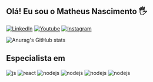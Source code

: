 ## Olá! Eu sou o Matheus Nascimento 🖐️

[![LinkedIn](https://img.shields.io/badge/LinkedIn-0077B5?style=for-the-badge&logo=linkedin&logoColor=white)](https://www.linkedin.com/in/matheus-nascimento-silva-7121b1136/)
[![Youtube](https://img.shields.io/badge/YouTube-FF0000?style=for-the-badge&logo=youtube&logoColor=white)](https://www.youtube.com/channel/UCC0O53_bVx2VlWR0isZKGjA)
[![Instagram](https://img.shields.io/badge/Instagram-E4405F?style=for-the-badge&logo=instagram&logoColor=white)](https://www.instagram.com/mathns_/)

![Anurag's GitHub stats](https://github-readme-stats.vercel.app/api?username=matheuspzs&show_icons=true&theme=radical)

## Especialista em

<div style="display: inline_block">
  <img align="center" alt="js" src="https://img.shields.io/badge/JavaScript-F7DF1E?style=for-the-badge&logo=javascript&logoColor=black" />
  <img align="center" alt="react" src="https://img.shields.io/badge/React-20232A?style=for-the-badge&logo=react&logoColor=61DAFB" />
  <img align="center" alt="nodejs" src="https://img.shields.io/badge/Node.js-43853D?style=for-the-badge&logo=node.js&logoColor=white" />
  <img align="center" alt="nodejs" src="https://img.shields.io/badge/MySQL-00000F?style=for-the-badge&logo=mysql&logoColor=white" />
  <img align="center" alt="nodejs" src="https://img.shields.io/badge/MongoDB-4EA94B?style=for-the-badge&logo=mongodb&logoColor=white" />
  <img align="center" alt="nodejs" src="https://img.shields.io/badge/Amazon_AWS-FF9900?style=for-the-badge&logo=amazonaws&logoColor=white" />
</div><br/>
